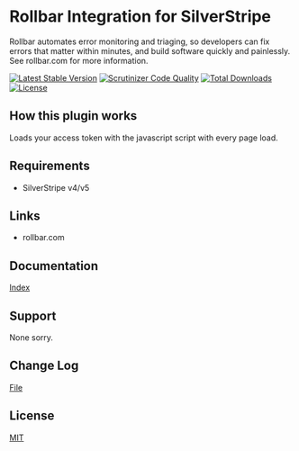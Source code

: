 # Rollbar Integration for SilverStripe
Rollbar automates error monitoring and triaging, so developers can fix errors that matter within minutes, and build software quickly and painlessly.  See rollbar.com for more information.

[![Latest Stable Version](https://poser.pugx.org/antonythorpe/rollbar/v/stable)](https://packagist.org/packages/antonythorpe/rollbar)
[![Scrutinizer Code Quality](https://scrutinizer-ci.com/g/antonythorpe/rollbar/badges/quality-score.png?b=master)](https://scrutinizer-ci.com/g/antonythorpe/rollbar/?branch=master)
[![Total Downloads](https://poser.pugx.org/antonythorpe/rollbar/downloads)](https://packagist.org/packages/antonythorpe/rollbar)
[![License](https://poser.pugx.org/antonythorpe/rollbar/license)](https://packagist.org/packages/antonythorpe/rollbar)

## How this plugin works
Loads your access token with the javascript script with every page load.

## Requirements
* SilverStripe v4/v5

## Links
* rollbar.com

## Documentation
[Index](/docs/en/index.md)

## Support
None sorry.

## Change Log
[File](changelog.md)

## License
[MIT](LICENSE)
